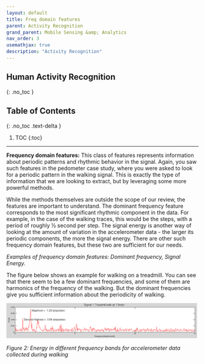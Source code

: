 ```yaml
---
layout: default
title: Freq domain features
parent: Activity Recognition
grand_parent: Mobile Sensing &amp; Analytics
nav_order: 3
usemathjax: true
description: "Activity Recognition"
---
```

## Human Activity Recognition
{: .no_toc }

## Table of Contents
{: .no_toc .text-delta }

1. TOC
{:toc}
---

**Frequency domain features:** This class of features represents information about periodic patterns and rhythmic behavior in the signal. Again, you saw such features in the pedometer case study, where you were asked to look for a periodic pattern in the walking signal. This is exactly the type of information that we are looking to extract, but by leveraging some more powerful methods. 

While the methods themselves are outside the scope of our review, the features are important to understand. The dominant frequency feature corresponds to the most significant rhythmic component in the data. For example, in the case of the walking traces, this would be the steps, with a period of roughly ½ second per step. The signal energy is another way of looking at the amount of variation in the accelerometer data - the larger its periodic components, the more the signal energy. There are other such frequency domain features, but these two are sufficient for our needs.

*Examples of frequency domain features: Dominant frequency, Signal Energy.*


The figure below shows an example for walking on a treadmill. You can see that there seem to be a few dominant frequencies, and some of them are harmonics of the frequency of the walking. But the dominant frequencies give you sufficient information about the periodicity of walking.

 <img src="images/image3.png" alt="drawing" width="500"/>

_Figure 2: Energy in different frequency bands for accelerometer data collected during walking_
